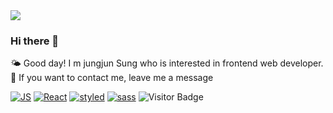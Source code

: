 <img align="center" src="https://user-images.githubusercontent.com/83643284/124357785-4226bd80-dc58-11eb-891e-4d9079fa1abc.jpg" />

### Hi there 👋 
🌤 Good day! I m jungjun Sung who is interested in frontend web developer. 
📮 If you want to contact me, leave me a message 

[![JS](https://img.shields.io/badge/JavaScript-F7DF1E?style=flat-square&logo=JavaScript&logoColor=white)](github.com/Joowon0220/TODO-List)
[![React](https://img.shields.io/badge/React-61DAFB?style=flat-square&logo=React&logoColor=white)](github.com/Joowon0220/TODO-List)
[![styled](https://img.shields.io/badge/styled-DB7093?style=flat-square&logo=styled-components&logoColor=white)](github.com/Joowon0220/TODO-List)
[![sass](https://img.shields.io/badge/sass-CC6699?style=flat-square&logo=sass&logoColor=white)](github.com/Joowon0220/TODO-List)
![Visitor Badge](https://visitor-badge.laobi.icu/badge?page_id=jungjun-Sung)
